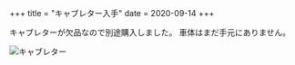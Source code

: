 +++
title = "キャブレター入手"
date = 2020-09-14
+++

キャブレターが欠品なので別途購入しました。
車体はまだ手元にありません。

![キャブレター](/images/posts/carburetor.jpg)
